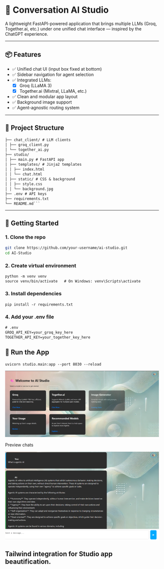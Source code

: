 # 🧠 Conversation AI Studio

A lightweight FastAPI-powered application that brings multiple LLMs (Groq, Together.ai, etc.) under one unified chat interface — inspired by the ChatGPT experience.

---

## 📦 Features

- ✅ Unified chat UI (input box fixed at bottom)
- ✅ Sidebar navigation for agent selection
- ✅ Integrated LLMs:
  - [x] Groq (LLaMA 3)
  - [x] Together.ai (Mixtral, LLaMA, etc.)
- ✅ Clean and modular app layout
- ✅ Background image support
- ✅ Agent-agnostic routing system

---

## 📁 Project Structure

```AI-Studio/
├── chat_client/ # LLM clients
│ ├── groq_client.py
│ └── together_ai.py
├── studio/
│ ├── main.py # FastAPI app
│ ├── templates/ # Jinja2 templates
│ │ ├── index.html
│ │ └── chat.html
│ ├── static/ # CSS & background
│ │ ├── style.css
│ │ └── background.jpg
├── .env # API keys
├── requirements.txt
└── README.md```
```


---

## 🚀 Getting Started

### 1. Clone the repo

```bash
git clone https://github.com/your-username/ai-studio.git
cd AI-Studio
```

### 2. Create virtual environment

```
python -m venv venv
source venv/bin/activate   # On Windows: venv\Scripts\activate
```

### 3. Install dependencies
```
pip install -r requirements.txt
```

### 4. Add your .env file
```
# .env
GROQ_API_KEY=your_groq_key_here
TOGETHER_API_KEY=your_together_key_here
```

## 🧪 Run the App
```
uvicorn studio.main:app --port 8030 --reload
```


![alt text](image.png)

Preview chats

![alt text](image-1.png)


## Tailwind integration for Studio app beautification. 

